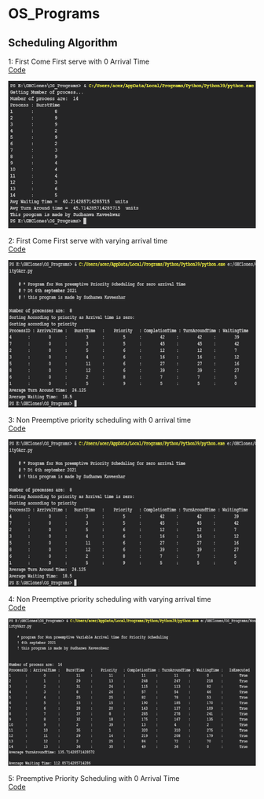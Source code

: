 # OS_Programs

## Scheduling Algorithm

1: First Come First serve with 0 Arrival Time <br>
<a id ="links" href = "SchedulingAlgo/FCFS0ArrivalTime.py">Code</a>

<img src = "img/FCFS0Arr.png" height = 300 width = 700>

2: First Come First serve with varying arrival time <br>
<a id ="links" href = "SchedulingAlgo/FCFSVArrivalTime.py">Code</a>

<img src = "img/FCFSVArr.png" height = 300 width = 700>

3: Non Preemptive priority scheduling with 0 arrival time <br>
<a id ="links" href = "SchedulingAlgo/NonPreEmpPriority0Arr.py">Code</a>

<img src = "img/NonPreEmpPriority0Arr.png" height = 300 width = 700>

4: Non Preemptive priority scheduling with varying arrival time <br>
<a id ="links" href = "SchedulingAlgo/NonPreEmpPriorityVArr.py">Code</a>

<img src = "img/NonPreEmpPriorityVArr.png" height = 300 width = 700>

5: Preemptive Priority Scheduling with 0 Arrival Time <br>
<a href="SchedulingAlgo/PreEmpPriority0Arr.py">Code </a>
